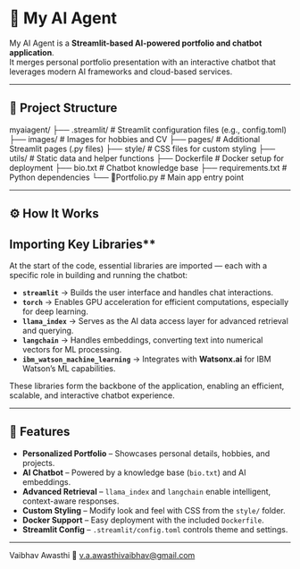 # 🧠 My AI Agent

My AI Agent is a **Streamlit-based AI-powered portfolio and chatbot application**.  
It merges personal portfolio presentation with an interactive chatbot that leverages modern AI frameworks and cloud-based services.

---

## 📂 Project Structure

myaiagent/
├── .streamlit/ # Streamlit configuration files (e.g., config.toml)
├── images/ # Images for hobbies and CV
├── pages/ # Additional Streamlit pages (.py files)
├── style/ # CSS files for custom styling
├── utils/ # Static data and helper functions
├── Dockerfile # Docker setup for deployment
├── bio.txt # Chatbot knowledge base
├── requirements.txt # Python dependencies
└── 💼Portfolio.py # Main app entry point


---

## ⚙️ How It Works

## Importing Key Libraries**
At the start of the code, essential libraries are imported — each with a specific role in building and running the chatbot:

- **`streamlit`** → Builds the user interface and handles chat interactions.
- **`torch`** → Enables GPU acceleration for efficient computations, especially for deep learning.
- **`llama_index`** → Serves as the AI data access layer for advanced retrieval and querying.
- **`langchain`** → Handles embeddings, converting text into numerical vectors for ML processing.
- **`ibm_watson_machine_learning`** → Integrates with **Watsonx.ai** for IBM Watson’s ML capabilities.

These libraries form the backbone of the application, enabling an efficient, scalable, and interactive chatbot experience.

---

## 🚀 Features

- **Personalized Portfolio** – Showcases personal details, hobbies, and projects.
- **AI Chatbot** – Powered by a knowledge base (`bio.txt`) and AI embeddings.
- **Advanced Retrieval** – `llama_index` and `langchain` enable intelligent, context-aware responses.
- **Custom Styling** – Modify look and feel with CSS from the `style/` folder.
- **Docker Support** – Easy deployment with the included `Dockerfile`.
- **Streamlit Config** – `.streamlit/config.toml` controls theme and settings.

---

Vaibhav Awasthi
📧 v.a.awasthivaibhav@gmail.com
